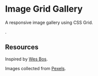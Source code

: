 # Image Grid Gallery

A responsive image gallery using CSS Grid.

.

## Resources

Inspired by [Wes Bos](https://wesbos.com/).

Images collected from [Pexels](https://www.pexels.com/).
